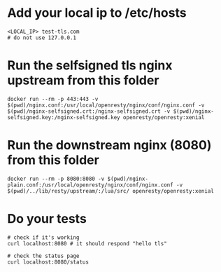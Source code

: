 # Add your local ip to /etc/hosts

```
<LOCAL_IP> test-tls.com
# do not use 127.0.0.1
```

# Run the selfsigned tls nginx upstream from this folder

```
docker run --rm -p 443:443 -v $(pwd)/nginx.conf:/usr/local/openresty/nginx/conf/nginx.conf -v $(pwd)/nginx-selfsigned.crt:/nginx-selfsigned.crt -v $(pwd)/nginx-selfsigned.key:/nginx-selfsigned.key openresty/openresty:xenial
```

# Run the downstream nginx (8080) from this folder

```
docker run --rm -p 8080:8080 -v $(pwd)/nginx-plain.conf:/usr/local/openresty/nginx/conf/nginx.conf -v $(pwd)/../lib/resty/upstream/:/lua/src/ openresty/openresty:xenial
```

# Do your tests

```
# check if it's working
curl localhost:8080 # it should respond "hello tls"

# check the status page
curl localhost:8080/status
```
